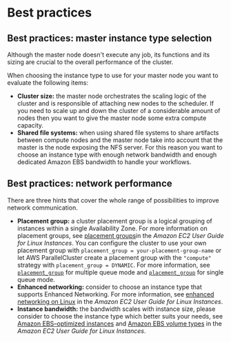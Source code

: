 # Best practices<a name="best-practices"></a>

## Best practices: master instance type selection<a name="best-practices-master-instance-type"></a>

Although the master node doesn't execute any job, its functions and its sizing are crucial to the overall performance of the cluster\.

When choosing the instance type to use for your master node you want to evaluate the following items:
+ **Cluster size:** the master node orchestrates the scaling logic of the cluster and is responsible of attaching new nodes to the scheduler\. If you need to scale up and down the cluster of a considerable amount of nodes then you want to give the master node some extra compute capacity\.
+ **Shared file systems:** when using shared file systems to share artifacts between compute nodes and the master node take into account that the master is the node exposing the NFS server\. For this reason you want to choose an instance type with enough network bandwidth and enough dedicated Amazon EBS bandwidth to handle your workflows\.

## Best practices: network performance<a name="best-practices-network-performance"></a>

There are three hints that cover the whole range of possibilities to improve network communication\.
+ **Placement group:** a cluster placement group is a logical grouping of instances within a single Availability Zone\. For more information on placement groups, see [placement groups](https://docs.aws.amazon.com/AWSEC2/latest/UserGuide/placement-groups.html)in the *Amazon EC2 User Guide for Linux Instances*\. You can configure the cluster to use your own placement group with `placement_group = your-placement-group-name` or let AWS ParallelCluster create a placement group with the `"compute"` strategy with `placement_group = DYNAMIC`\. For more information, see [`placement_group`](queue-section.md#queue-placement-group) for multiple queue mode and [`placement_group`](cluster-definition.md#placement-group) for single queue mode\.
+ **Enhanced networking:** consider to choose an instance type that supports Enhanced Networking\. For more information, see [enhanced networking on Linux](https://docs.aws.amazon.com/AWSEC2/latest/UserGuide/enhanced-networking.html) in the *Amazon EC2 User Guide for Linux Instances*\.
+ **Instance bandwidth:** the bandwidth scales with instance size, please consider to choose the instance type which better suits your needs, see [Amazon EBS–optimized instances](https://docs.aws.amazon.com/AWSEC2/latest/UserGuide/ebs-optimized.html) and [Amazon EBS volume types](https://docs.aws.amazon.com/AWSEC2/latest/UserGuide/ebs-volume-types.html) in the *Amazon EC2 User Guide for Linux Instances*\.